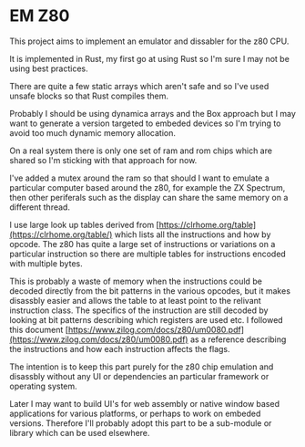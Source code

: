 # EM Z80

This project aims to implement an emulator and dissabler for the z80 CPU.

It is implemented in Rust, my first go at using Rust so I'm sure I may not be using best practices.

There are quite a few static arrays which aren't safe and so I've used unsafe blocks so that Rust compiles them.

Probably I should be using dynamica arrays and the Box approach but I may want to generate a version targeted to embeded devices so I'm trying to avoid too much dynamic memory allocation.

On a real system there is only one set of ram and rom chips which are shared so I'm sticking with that
approach for now.

I've added a mutex around the ram so that should I want to emulate a particular computer based around the z80, for example the ZX Spectrum, then other periferals such as the display can share the same memory on a different thread.

I use large look up tables derived from [https://clrhome.org/table](https://clrhome.org/table/) which lists all the instructions and how by opcode.  The z80 has quite a large set of instructions or variations on a particular instruction so there are multiple tables for instructions encoded with multiple bytes.

This is probably a waste of memory when the instructions could be decoded directly from the bit patterns in the various opcodes, but it makes disassbly easier and allows the table to at least point to the relivant instruction class.  The specifics of the instruction are still decoded by looking at bit patterns describing which registers are used etc.  I followed this document [https://www.zilog.com/docs/z80/um0080.pdf](https://www.zilog.com/docs/z80/um0080.pdf) as a reference describing the instructions and how each instruction affects the flags.

The intention is to keep this part purely for the z80 chip emulation and disassbly without any UI or dependencies an particular framework or operating system.

Later I may want to build UI's for web assembly or native window based applications for various platforms, or perhaps to work on embeded versions.  Therefore I'll probably adopt this part to be a sub-module or library which can be used elsewhere.


